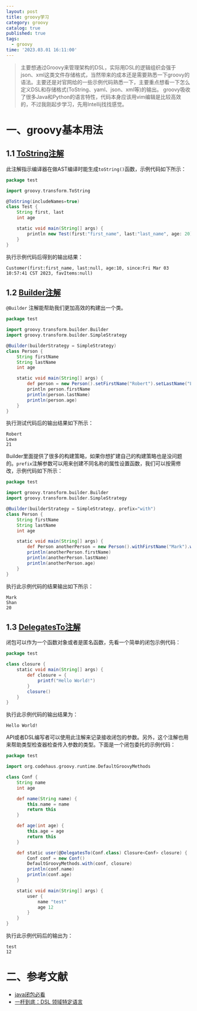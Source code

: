 ```yaml
---
layout: post
title: groovy学习
category: groovy
catalog: true
published: true
tags:
  - groovy
time: '2023.03.01 16:11:00'
---
```

> 主要想通过Groovy来管理架构的DSL，实际用DSL的逻辑组织会强于json、xml这类文件存储格式，当然带来的成本还是需要熟悉一下groovy的语法。主要还是对官网给的一些示例代码熟悉一下，主要重点想看一下怎么定义DSL和存储格式(ToString、yaml、json、xml等)的输出。
> groovy吸收了很多Java和Python的语言特性，代码本身应该用vim编辑是比较高效的，不过我刚起步学习，先用Intellij找找感觉。

# 一、groovy基本用法
## 1.1 [ToString注解](https://docs.groovy-lang.org/next/html/gapi/groovy/transform/ToString.html)
此注解指示编译器在做AST编译时能生成`toString()`函数，示例代码如下所示：
```groovy
package test

import groovy.transform.ToString

@ToString(includeNames=true)
class Test {
    String first, last
    int age

    static void main(String[] args) {
        println new Test(first:"first_name", last:"last_name", age: 20)
    }
}
```
执行示例代码后得到的输出结果：
```
Customer(first:first_name, last:null, age:10, since:Fri Mar 03 10:57:41 CST 2023, favItems:null)
```

## 1.2 [Builder注解](https://docs.groovy-lang.org/next/html/gapi/groovy/transform/builder/Builder.html)
`@Builder` 注解能帮助我们更加高效的构建出一个类。
```groovy
package test

import groovy.transform.builder.Builder
import groovy.transform.builder.SimpleStrategy

@Builder(builderStrategy = SimpleStrategy)
class Person {
    String firstName
    String lastName
    int age

    static void main(String[] args) {
        def person = new Person().setFirstName("Robert").setLastName("Lewa").setAge(21)
        println person.firstName
        println(person.lastName)
        println(person.age)
    }
}
```
执行测试代码后的输出结果如下所示：
```
Robert
Lewa
21
```

Builder里面提供了很多的构建策略，如果你想扩建自己的构建策略也是没问题的。`prefix`注解参数可以用来创建不同名称的属性设置函数，我们可以按需修改，示例代码如下所示：
```groovy
package test

import groovy.transform.builder.Builder
import groovy.transform.builder.SimpleStrategy

@Builder(builderStrategy = SimpleStrategy, prefix="with")
class Person {
    String firstName
    String lastName
    int age

    static void main(String[] args) {
        def Person anotherPerson = new Person().withFirstName("Mark").withLastName("Shan").withAge(20)
        println(anotherPerson.firstName)
        println(anotherPerson.lastName)
        println(anotherPerson.age)
    }
}
```
执行此示例代码的结果输出如下所示：
```
Mark
Shan
20
```

## 1.3 [DelegatesTo注解](https://docs.groovy-lang.org/next/html/gapi/groovy/lang/DelegatesTo.html)
闭包可以作为一个函数对象或者是匿名函数，先看一个简单的闭包示例代码：
```groovy
package test

class closure {
    static void main(String[] args) {
        def closure = {
            printf("Hello World!")
        }
        closure()
    }
}
```
执行此示例代码的输出结果为：
```
Hello World!
```
API或者DSL编写者可以使用此注解来记录接收闭包的参数。另外，这个注解也用来帮助类型检查器检查传入参数的类型。下面是一个闭包委托的示例代码：
```groovy
package test

import org.codehaus.groovy.runtime.DefaultGroovyMethods

class Conf {
    String name
    int age

    def name(String name) {
        this.name = name
        return this
    }

    def age(int age) {
        this.age = age
        return this
    }

    def static user(@DelegatesTo(Conf.class) Closure<Conf> closure) {
        Conf conf = new Conf()
        DefaultGroovyMethods.with(conf, closure)
        println(conf.name)
        println(conf.age)
    }

    static void main(String[] args) {
        user {
            name "test"
            age 12
        }
    }
}
```
执行此示例代码后的输出为：
```
test
12
```

# 二、参考文献
- [java闭包必看](https://zhuanlan.zhihu.com/p/357864072)
- [一杆到底：DSL 领域特定语言](https://developer.aliyun.com/article/885778#slide-19)